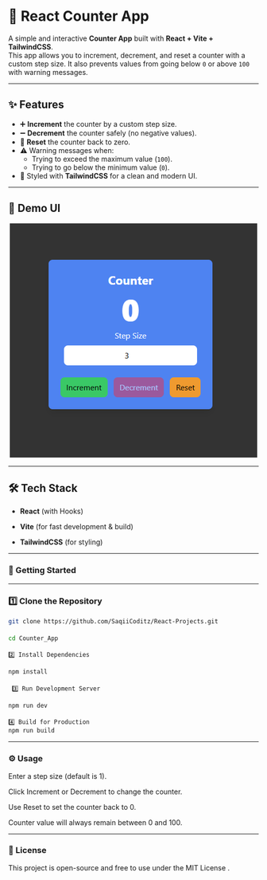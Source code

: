 # 🚀 React Counter App

A simple and interactive **Counter App** built with **React + Vite + TailwindCSS**.  
This app allows you to increment, decrement, and reset a counter with a custom step size. It also prevents values from going below `0` or above `100` with warning messages.

---

## ✨ Features

- ➕ **Increment** the counter by a custom step size.
- ➖ **Decrement** the counter safely (no negative values).
- 🔄 **Reset** the counter back to zero.
- ⚠️ Warning messages when:
  - Trying to exceed the maximum value (`100`).
  - Trying to go below the minimum value (`0`).
- 🎨 Styled with **TailwindCSS** for a clean and modern UI.

---

## 📸 Demo UI

<p align="center">
  <img src="image.png" alt="Demo UI" />
</p>

---

## 🛠️ Tech Stack

- **React** (with Hooks)

- **Vite** (for fast development & build)

- **TailwindCSS** (for styling)


---

### 🚦 Getting Started

---

### 1️⃣ Clone the Repository

```bash
git clone https://github.com/SaqiiCoditz/React-Projects.git

cd Counter_App

2️⃣ Install Dependencies

npm install

 3️⃣ Run Development Server

npm run dev

4️⃣ Build for Production
npm run build
```
---

### ⚙️ Usage

Enter a step size (default is 1).

Click Increment or Decrement to change the counter.

Use Reset to set the counter back to 0.

Counter value will always remain between 0 and 100.


---


### 📜 License

This project is open-source and free to use under the MIT License
.
